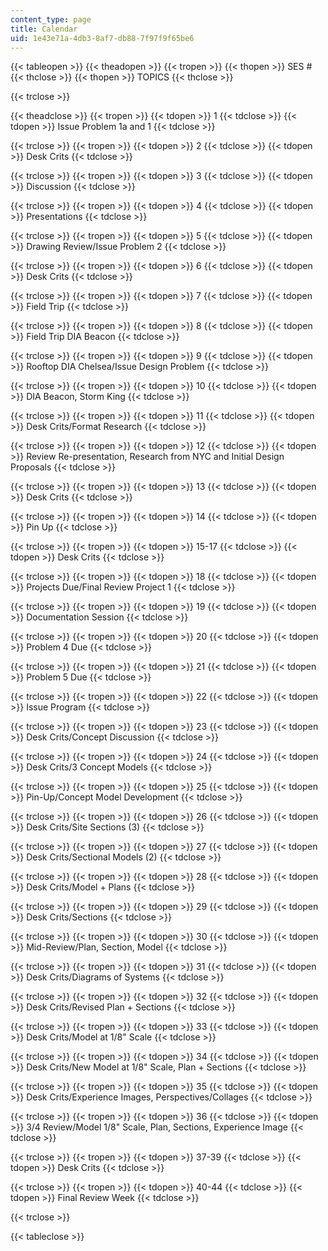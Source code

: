 ```yaml
---
content_type: page
title: Calendar
uid: 1e43e71a-4db3-8af7-db88-7f97f9f65be6
---
```


{{< tableopen >}}
{{< theadopen >}}
{{< tropen >}}
{{< thopen >}}
SES #
{{< thclose >}}
{{< thopen >}}
TOPICS
{{< thclose >}}

{{< trclose >}}

{{< theadclose >}}
{{< tropen >}}
{{< tdopen >}}
1
{{< tdclose >}}
{{< tdopen >}}
Issue Problem 1a and 1
{{< tdclose >}}

{{< trclose >}}
{{< tropen >}}
{{< tdopen >}}
2
{{< tdclose >}}
{{< tdopen >}}
Desk Crits
{{< tdclose >}}

{{< trclose >}}
{{< tropen >}}
{{< tdopen >}}
3
{{< tdclose >}}
{{< tdopen >}}
Discussion
{{< tdclose >}}

{{< trclose >}}
{{< tropen >}}
{{< tdopen >}}
4
{{< tdclose >}}
{{< tdopen >}}
Presentations
{{< tdclose >}}

{{< trclose >}}
{{< tropen >}}
{{< tdopen >}}
5
{{< tdclose >}}
{{< tdopen >}}
Drawing Review/Issue Problem 2
{{< tdclose >}}

{{< trclose >}}
{{< tropen >}}
{{< tdopen >}}
6
{{< tdclose >}}
{{< tdopen >}}
Desk Crits
{{< tdclose >}}

{{< trclose >}}
{{< tropen >}}
{{< tdopen >}}
7
{{< tdclose >}}
{{< tdopen >}}
Field Trip
{{< tdclose >}}

{{< trclose >}}
{{< tropen >}}
{{< tdopen >}}
8
{{< tdclose >}}
{{< tdopen >}}
Field Trip DIA Beacon
{{< tdclose >}}

{{< trclose >}}
{{< tropen >}}
{{< tdopen >}}
9
{{< tdclose >}}
{{< tdopen >}}
Rooftop DIA Chelsea/Issue Design Problem
{{< tdclose >}}

{{< trclose >}}
{{< tropen >}}
{{< tdopen >}}
10
{{< tdclose >}}
{{< tdopen >}}
DIA Beacon, Storm King
{{< tdclose >}}

{{< trclose >}}
{{< tropen >}}
{{< tdopen >}}
11
{{< tdclose >}}
{{< tdopen >}}
Desk Crits/Format Research
{{< tdclose >}}

{{< trclose >}}
{{< tropen >}}
{{< tdopen >}}
12
{{< tdclose >}}
{{< tdopen >}}
Review Re-presentation, Research from NYC and Initial Design Proposals
{{< tdclose >}}

{{< trclose >}}
{{< tropen >}}
{{< tdopen >}}
13
{{< tdclose >}}
{{< tdopen >}}
Desk Crits
{{< tdclose >}}

{{< trclose >}}
{{< tropen >}}
{{< tdopen >}}
14
{{< tdclose >}}
{{< tdopen >}}
Pin Up
{{< tdclose >}}

{{< trclose >}}
{{< tropen >}}
{{< tdopen >}}
15-17
{{< tdclose >}}
{{< tdopen >}}
Desk Crits
{{< tdclose >}}

{{< trclose >}}
{{< tropen >}}
{{< tdopen >}}
18
{{< tdclose >}}
{{< tdopen >}}
Projects Due/Final Review Project 1
{{< tdclose >}}

{{< trclose >}}
{{< tropen >}}
{{< tdopen >}}
19
{{< tdclose >}}
{{< tdopen >}}
Documentation Session
{{< tdclose >}}

{{< trclose >}}
{{< tropen >}}
{{< tdopen >}}
20
{{< tdclose >}}
{{< tdopen >}}
Problem 4 Due
{{< tdclose >}}

{{< trclose >}}
{{< tropen >}}
{{< tdopen >}}
21
{{< tdclose >}}
{{< tdopen >}}
Problem 5 Due
{{< tdclose >}}

{{< trclose >}}
{{< tropen >}}
{{< tdopen >}}
22
{{< tdclose >}}
{{< tdopen >}}
Issue Program
{{< tdclose >}}

{{< trclose >}}
{{< tropen >}}
{{< tdopen >}}
23
{{< tdclose >}}
{{< tdopen >}}
Desk Crits/Concept Discussion
{{< tdclose >}}

{{< trclose >}}
{{< tropen >}}
{{< tdopen >}}
24
{{< tdclose >}}
{{< tdopen >}}
Desk Crits/3 Concept Models
{{< tdclose >}}

{{< trclose >}}
{{< tropen >}}
{{< tdopen >}}
25
{{< tdclose >}}
{{< tdopen >}}
Pin-Up/Concept Model Development
{{< tdclose >}}

{{< trclose >}}
{{< tropen >}}
{{< tdopen >}}
26
{{< tdclose >}}
{{< tdopen >}}
Desk Crits/Site Sections (3)
{{< tdclose >}}

{{< trclose >}}
{{< tropen >}}
{{< tdopen >}}
27
{{< tdclose >}}
{{< tdopen >}}
Desk Crits/Sectional Models (2)
{{< tdclose >}}

{{< trclose >}}
{{< tropen >}}
{{< tdopen >}}
28
{{< tdclose >}}
{{< tdopen >}}
Desk Crits/Model + Plans
{{< tdclose >}}

{{< trclose >}}
{{< tropen >}}
{{< tdopen >}}
29
{{< tdclose >}}
{{< tdopen >}}
Desk Crits/Sections
{{< tdclose >}}

{{< trclose >}}
{{< tropen >}}
{{< tdopen >}}
30
{{< tdclose >}}
{{< tdopen >}}
Mid-Review/Plan, Section, Model
{{< tdclose >}}

{{< trclose >}}
{{< tropen >}}
{{< tdopen >}}
31
{{< tdclose >}}
{{< tdopen >}}
Desk Crits/Diagrams of Systems
{{< tdclose >}}

{{< trclose >}}
{{< tropen >}}
{{< tdopen >}}
32
{{< tdclose >}}
{{< tdopen >}}
Desk Crits/Revised Plan + Sections
{{< tdclose >}}

{{< trclose >}}
{{< tropen >}}
{{< tdopen >}}
33
{{< tdclose >}}
{{< tdopen >}}
Desk Crits/Model at 1/8" Scale
{{< tdclose >}}

{{< trclose >}}
{{< tropen >}}
{{< tdopen >}}
34
{{< tdclose >}}
{{< tdopen >}}
Desk Crits/New Model at 1/8" Scale, Plan + Sections
{{< tdclose >}}

{{< trclose >}}
{{< tropen >}}
{{< tdopen >}}
35
{{< tdclose >}}
{{< tdopen >}}
Desk Crits/Experience Images, Perspectives/Collages
{{< tdclose >}}

{{< trclose >}}
{{< tropen >}}
{{< tdopen >}}
36
{{< tdclose >}}
{{< tdopen >}}
3/4 Review/Model 1/8" Scale, Plan, Sections, Experience Image
{{< tdclose >}}

{{< trclose >}}
{{< tropen >}}
{{< tdopen >}}
37-39
{{< tdclose >}}
{{< tdopen >}}
Desk Crits
{{< tdclose >}}

{{< trclose >}}
{{< tropen >}}
{{< tdopen >}}
40-44
{{< tdclose >}}
{{< tdopen >}}
Final Review Week
{{< tdclose >}}

{{< trclose >}}

{{< tableclose >}}